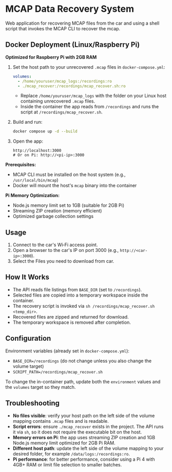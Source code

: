 # MCAP Data Recovery System

Web application for recovering MCAP files from the car and using a shell script that invokes the MCAP CLI to recover the mcap.

## Docker Deployment (Linux/Raspberry Pi)

**Optimized for Raspberry Pi with 2GB RAM**

1. Set the host path to your unrecovered `.mcap` files in `docker-compose.yml`:
   ```yaml
   volumes:
     - /home/youruser/mcap_logs:/recordings:ro
     - ./mcap_recover:/recordings/mcap_recover.sh:ro
   ```
   - Replace `/home/youruser/mcap_logs` with the folder on your Linux host containing unrecovered `.mcap` files.
   - Inside the container the app reads from `/recordings` and runs the script at `/recordings/mcap_recover.sh`.

2. Build and run:
   ```bash
   docker compose up -d --build
   ```

3. Open the app:
   ```
   http://localhost:3000
   # Or on Pi: http://<pi-ip>:3000
   ```

**Prerequisites:**
- MCAP CLI must be installed on the host system (e.g., `/usr/local/bin/mcap`)
- Docker will mount the host's `mcap` binary into the container

**Pi Memory Optimization:**
- Node.js memory limit set to 1GB (suitable for 2GB Pi)
- Streaming ZIP creation (memory efficient)
- Optimized garbage collection settings

## Usage

1. Connect to the car's Wi‑Fi access point.
2. Open a browser to the car's IP on port 3000 (e.g., `http://<car-ip>:3000`).
3. Select the Files you need to download from car.

## How It Works

- The API reads file listings from `BASE_DIR` (set to `/recordings`).
- Selected files are copied into a temporary workspace inside the container.
- The recovery script is invoked via `sh /recordings/mcap_recover.sh <temp_dir>`.
- Recovered files are zipped and returned for download.
- The temporary workspace is removed after completion.

## Configuration

Environment variables (already set in `docker-compose.yml`):
- `BASE_DIR=/recordings` (do not change unless you also change the volume target)
- `SCRIPT_PATH=/recordings/mcap_recover.sh`

To change the in-container path, update both the `environment` values and the `volumes` target so they match.

## Troubleshooting

- **No files visible**: verify your host path on the left side of the volume mapping contains `.mcap` files and is readable.
- **Script errors**: ensure `./mcap_recover` exists in the project. The API runs it via `sh`, so it does not require the executable bit on the host.
- **Memory errors on Pi**: the app uses streaming ZIP creation and 1GB Node.js memory limit optimized for 2GB Pi RAM.
- **Different host path**: update the left side of the volume mapping to your desired folder, for example `/data/logs:/recordings:ro`.
- **Pi performance**: for better performance, consider using a Pi 4 with 4GB+ RAM or limit file selection to smaller batches.
